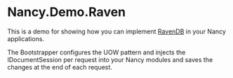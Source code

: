 # Nancy.Demo.Raven

This is a demo for showing how you can implement [RavenDB](http://ravendb.net/) in your Nancy applications.

The Bootstrapper configures the UOW pattern and injects the IDocumentSession per request into your Nancy modules and saves the changes at the end of each request.
